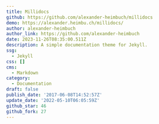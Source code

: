 ```yaml
---
title: Millidocs
github: https://github.com/alexander-heimbuch/millidocs
demo: https://alexander.heimbu.ch/millidocs/
author: alexander-heimbuch
author_link: https://github.com/alexander-heimbuch
date: 2023-11-26T08:35:00.511Z
description: A simple documentation theme for Jekyll.
ssg:
  - Jekyll
css: []
cms:
  - Markdown
category:
  - Documentation
draft: false
publish_date: '2017-06-08T14:52:57Z'
update_date: '2022-05-10T06:05:59Z'
github_star: 46
github_fork: 27
---
```


